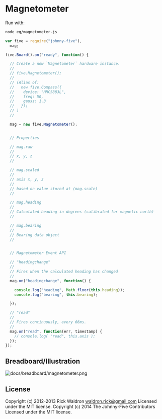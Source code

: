 # Magnetometer

Run with:
```bash
node eg/magnetometer.js
```


```javascript
var five = require("johnny-five"),
  mag;

five.Board().on("ready", function() {

  // Create a new `Magnetometer` hardware instance.
  //
  // five.Magnetometer();
  //
  // (Alias of:
  //   new five.Compass({
  //    device: "HMC5883L",
  //    freq: 50,
  //    gauss: 1.3
  //   });
  // )
  //

  mag = new five.Magnetometer();


  // Properties

  // mag.raw
  //
  // x, y, z
  //

  // mag.scaled
  //
  // axis x, y, z
  //
  // based on value stored at (mag.scale)
  //

  // mag.heading
  //
  // Calculated heading in degrees (calibrated for magnetic north)
  //

  // mag.bearing
  //
  // Bearing data object
  //


  // Magnetometer Event API

  // "headingchange"
  //
  // Fires when the calculated heading has changed
  //
  mag.on("headingchange", function() {

    console.log("heading", Math.floor(this.heading));
    console.log("bearing", this.bearing);

  });

  // "read"
  //
  // Fires continuously, every 66ms.
  //
  mag.on("read", function(err, timestamp) {
    // console.log( "read", this.axis );
  });
});

```


## Breadboard/Illustration


![docs/breadboard/magnetometer.png](breadboard/magnetometer.png)





## License
Copyright (c) 2012-2013 Rick Waldron <waldron.rick@gmail.com>
Licensed under the MIT license.
Copyright (c) 2014 The Johnny-Five Contributors
Licensed under the MIT license.
